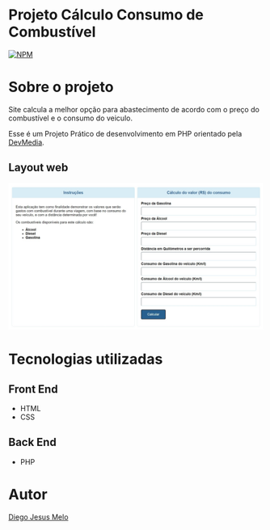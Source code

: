 # Projeto Cálculo Consumo de Combustível
[![NPM](https://img.shields.io/npm/l/react)](https://github.com/diego105xz/Projeto_Blog/blob/main/LICENSE) 

# Sobre o projeto

Site calcula a melhor opção para abastecimento de acordo com o preço do combustível e o consumo do veiculo.

Esse é um Projeto Prático de desenvolvimento em PHP orientado pela [DevMedia](https://www.devmedia.com.br/).

## Layout web
![Web 1](https://github.com/diego105xz/Img/blob/main/layout-web-combustivel.jpg)

# Tecnologias utilizadas
## Front End
- HTML
- CSS
## Back End
- PHP

# Autor

[Diego Jesus Melo](https://www.linkedin.com/in/diego-melo-1863971b2/)
